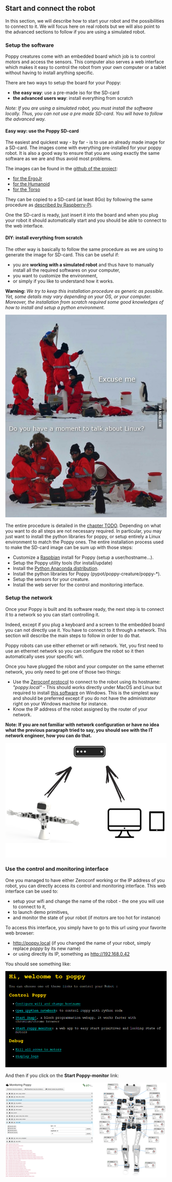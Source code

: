 ## Start and connect the robot

In this section, we will describe how to start your robot and the possibilities to connect to it. We will focus here on real robots but we will also point to the advanced sections to follow if you are using a simulated robot.

### Setup the software

Poppy creatures come with an embedded board which job is to control motors and access the sensors. This computer also serves a web interface which makes it easy to control the robot from your own computer or a tablet without having to install anything specific.

There are two ways to setup the board for your Poppy:
* **the easy way**: use a pre-made iso for the SD-card
* **the advanced users way**: install everything from scratch

*Note: If you are using a simulated robot, you  must install the software locally. Thus, you can not use a pre made SD-card. You will have to follow the advanced way.*

#### Easy way: use the Poppy SD-card

The easiest and quickest way - by far - is to use an already made image for a SD-card. The images come with everything pre-installed for your poppy robot. It is also a good way to ensure that you are using exactly the same software as we are and thus avoid most problems.

The images can be found in the [github of the project](#TODO):

* [for the ErgoJr](#TODO)
* [for the Humanoid](#TODO)
* [for the Torso](#TODO)

They can be copied to a SD-card (at least 8Go) by following the same procedure as [described by Raspberry-Pi](https://www.raspberrypi.org/documentation/installation/installing-images/README.md).

One the SD-card is ready, just insert it into the board and when you plug your robot it should automatically start and you should be able to connect to the web interface.

#### DIY: install everything from scratch

The other way is basically to follow the same procedure as we are using to generate the image for SD-card. This can be useful if:

* you are **working with a simulated robot** and thus have to manually install all the required softwares on your computer,
* you want to customize the environment,
* or simply if you like to understand how it works.

**Warning:** *We try to keep this installation procedure as generic as possible. Yet, some details may vary depending on your OS, or your computer. Moreover, the installation from scratch required some good knowledges of how to install and setup a python environment.*

![Linux](../img/linux.jpg)

The entire procedure is detailed in the [chapter TODO](#TODO). Depending on what you want to do all steps are not necessary required. In particular, you may just want to install the python libraries for poppy, or setup entirely a Linux environment to match the Poppy ones. The entire installation process used to make the SD-card image can be sum up with those steps:
* Customize a [Raspbian](https://www.raspbian.org) install for Poppy (setup a user/hostname...).
* Setup the Poppy utility tools (for install/update)
* Install the [Python Anaconda distribution](https://www.continuum.io/why-anaconda).
* Install the python libraries for Poppy (pypot/poppy-creature/poppy-\*).
* Setup the sensors for your creature.
* Install the web server for the control and monitoring interface.

### Setup the network

Once your Poppy is built and its software ready, the next step is to connect it to a network so you can start controlling it.

Indeed, except if you plug a keyboard and a screen to the embedded board you can not directly use it. You have to connect to it through a network. This section will describe the main steps to follow in order to do that.

Poppy robots can use either ethernet or wifi network. Yet, you first need to use an ethernet network so you can configure the robot so it then automatically uses your specific wifi.

Once you have plugged the robot and your computer on the same ethernet network, you only need to get one of those two things:

*  Use the [Zeroconf protocol](https://fr.wikipedia.org/wiki/Zeroconf) to connect to the robot using its hostname: *"poppy.local"* - This should works directly under MacOS and Linux but required to install [this software](https://support.apple.com/kb/DL999) on Windows. This is the simplest way and should be preferred except if you do not have the administrator right on your Windows machine for instance.
* Know the IP address of the robot assigned by the router of your network.

**Note: If you are not familiar with network configuration or have no idea what the previous paragraph tried to say, you should see with the IT network engineer, how you can do that.**

![Network Schema](../img/network.png)

### Use the control and monitoring interface

One you managed to have either Zeroconf working or the IP address of you robot, you can directly access its control and monitoring interface. This web interface can be used to:

* setup your wifi and change the name of the robot - the one you will use to connect to it,
* to launch demo primitives,
* and monitor the state of your robot (if motors are too hot for instance)

To access this interface, you simply have to go to this url using your favorite web browser:

* http://poppy.local (if you changed the name of your robot, simply replace *poppy* by its new name)
* or using directly its IP, something as http://192.168.0.42

You should see something like:

![Web interface](../img/poppy_home.png)

And then if you click on the **Start Poppy-monitor** link:

![Monitor interface](../img/poppy_monitor.png)
